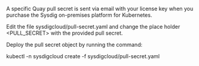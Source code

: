 A specific Quay pull secret is sent via email with your license key when you purchase the Sysdig on-premises platform for Kubernetes.

Edit the file sysdigcloud/pull-secret.yaml and change the place holder <PULL_SECRET> with the provided pull secret.

Deploy the pull secret object by running the command: 

kubectl -n sysdigcloud create -f sysdigcloud/pull-secret.yaml

